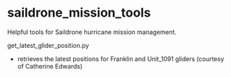 # saildrone_mission_tools
Helpful tools for Saildrone hurricane mission management.


get_latest_glider_position.py
- retrieves the latest positions for Franklin and Unit_1091 gliders (courtesy of Catherine Edwards)